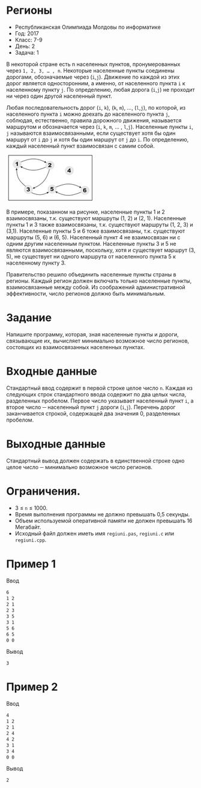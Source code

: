 # Регионы
* Республиканская Олимпиада Молдовы по информатике
* Год: 2017
* Класс: 7-9
* День: 2
* Задача: 1

В некоторой стране есть n населенных пунктов, пронумерованных через `1, 2, 3, … , n`.
Некоторые населенные пункты соединены дорогами, обозначаемые через (`i`,`j`). Движение по
каждой из этих дорог является односторонним, а именно, от населенного пункта `i` к населенному пункту `j`. 
По определению, любая дорога (`i`,`j`) не проходит ни через один другой населенный пункт.  

Любая последовательность дорог (`i`, `k`), (`k`, `m`), ...,
(`l`,`j`), по которой, из населенного пункта `i` можно доехать до
населенного пункта `j`, соблюдая, естественно, правила дорожного движения, называется маршрутом и
обозначается через (`i`, `k`, `m`, … , `l`,`j`). Населенные пункты `i`, `j` называются взаимосвязанными, 
если существует хотя бы один маршрут от `i` до `j` и хотя бы один маршрут от `j` до `i`. 
По определению, каждый населенный пункт взаимосвязан с самим собой.

![img1](img1.png)


В примере, показанном на рисунке, населенные пункты 1 и 2 взаимосвязаны, т.к.
существуют маршруты (1, 2) и (2, 1). Населенные пункты 1 и 3 также взаимосвязаны, т.к.
существуют маршруты (1, 2, 3) и (3,1). Населенные пункты 5 и 6 тоже взаимосвязаны, т.к.
существуют маршруты (5, 6) и (6, 5). Населенный пункт 4 не взаимосвязан ни с одним другим
населенным пунктом. Населенные пункты 3 и 5 не являются взаимосвязанными, поскольку,
хотя и существует маршрут (3, 5), не существует ни одного маршрута от населенного пункта
5 к населенному пункту 3.  

Правительство решило объединить населенные пункты страны в регионы. Каждый
регион должен включать только населенные пункты, взаимосвязанные между собой. Из
соображений административной эффективности, число регионов должно быть минимальным.

# Задание
Напишите программу, которая, зная населенные пункты и дороги, связывающие их, 
вычисляет минимально возможное число регионов, состоящих из взаимосвязанных населенных пунктах.

# Входные данные
Стандартный ввод содержит в первой строке целое число `n`. 
Каждая из следующих строк стандартного ввода содержит по два целых числа, разделенных пробелом.
Первое число указывает населенный пункт `i`, а второе число ─ населенный пункт `j` дороги (`i`,`j`).
Перечень дорог заканчивается строкой, содержащей два значения 0, разделенных пробелом.

# Выходные данные
Стандартный вывод должен содержать в единственной строке одно
целое число ─ минимально возможное число регионов.

# Ограничения. 
* 3 ≤ `n` ≤ 1000. 
* Время выполнения программы не должно превышать 0,5 секунды. 
* Объем используемой оперативной памяти не должен превышать 16 Мегабайт.
* Исходный файл должен иметь имя `regiuni.pas`, `regiuni.c` или `regiuni.cpp`.

# Пример 1
Ввод
```
6
1 2
2 1
2 3
3 5
3 1
5 6
6 5
0 0
```

Вывод
```
3
```

# Пример 2
Ввод
```
4
1 2
2 1
2 4
4 2
3 1
3 4
0 0
```

Вывод
```
2
```


